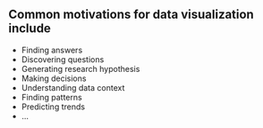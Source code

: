 ## Common motivations for data visualization include

- Finding answers
- Discovering questions
- Generating research hypothesis 
- Making decisions
- Understanding data context
- Finding patterns
- Predicting trends
- ...
